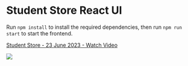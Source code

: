 # Student Store React UI

Run `npm install` to install the required dependencies, then run `npm run start` to start the frontend.

<a href="https://www.loom.com/share/cdd554dfd2984367a3ca58ccb5426e59">
    <p>Student Store - 23 June 2023 - Watch Video</p>
    <img style="max-width:300px;" src="https://cdn.loom.com/sessions/thumbnails/cdd554dfd2984367a3ca58ccb5426e59-with-play.gif">
  </a>